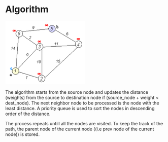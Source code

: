 # Algorithm

<img src="dijkstra_wiki.gif" width="250" height="200" />

The algorithm starts from the source node and updates the distance (weights) from the source to destination node if (source_node + weight < dest_node). The next neighbor node to be processed is the node with the least distance. A priority queue is used to sort the nodes in descending order of the distance. 

The process repeats untill all the nodes are visited. To keep the track of the path, the parent node of the current node ((i.e prev node of the current node)) is stored.